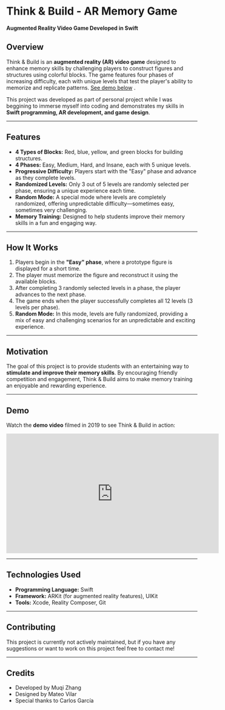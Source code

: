 # **Think & Build - AR Memory Game**  
**Augmented Reality Video Game Developed in Swift**  

## **Overview**  
Think & Build is an **augmented reality (AR) video game** designed to enhance memory skills by challenging players to construct figures and structures using colorful blocks. The game features four phases of increasing difficulty, each with unique levels that test the player's ability to memorize and replicate patterns. [See demo below](#demo) .

This project was developed as part of personal project while I was beggining to immerse myself into coding and demonstrates my skills in **Swift programming, AR development, and game design**.  

---

## **Features**  
- **4 Types of Blocks:** Red, blue, yellow, and green blocks for building structures.  
- **4 Phases:** Easy, Medium, Hard, and Insane, each with 5 unique levels.  
- **Progressive Difficulty:** Players start with the "Easy" phase and advance as they complete levels.  
- **Randomized Levels:** Only 3 out of 5 levels are randomly selected per phase, ensuring a unique experience each time.  
- **Random Mode:** A special mode where levels are completely randomized, offering unpredictable difficulty—sometimes easy, sometimes very challenging.  
- **Memory Training:** Designed to help students improve their memory skills in a fun and engaging way.  

---

## **How It Works**  
1. Players begin in the **"Easy" phase**, where a prototype figure is displayed for a short time.  
2. The player must memorize the figure and reconstruct it using the available blocks.  
3. After completing 3 randomly selected levels in a phase, the player advances to the next phase.  
4. The game ends when the player successfully completes all 12 levels (3 levels per phase).  
5. **Random Mode:** In this mode, levels are fully randomized, providing a mix of easy and challenging scenarios for an unpredictable and exciting experience.  

---

## **Motivation**  
The goal of this project is to provide students with an entertaining way to **stimulate and improve their memory skills**. By encouraging friendly competition and engagement, Think & Build aims to make memory training an enjoyable and rewarding experience.  

---

## **Demo**  <a name="demo"></a> 
Watch the **demo video** filmed in 2019 to see Think & Build in action:  

<iframe width="560" height="315" src="https://www.youtube.com/embed/hwposYsbxZU" frameborder="0" allow="accelerometer; autoplay; clipboard-write; encrypted-media; gyroscope; picture-in-picture" allowfullscreen></iframe>  

---

## **Technologies Used**  
- **Programming Language:** Swift  
- **Framework:** ARKit (for augmented reality features), UIKit
- **Tools:** Xcode, Reality Composer, Git  

---

## **Contributing**  
This project is currently not actively maintained, but if you have any suggestions or want to work on this project feel free to contact me!

---

## **Credits**  
- Developed by Muqi Zhang
- Designed by Mateo Vilar
- Special thanks to Carlos García 
